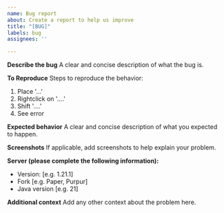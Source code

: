 ```yaml
---
name: Bug report
about: Create a report to help us improve
title: "[BUG]"
labels: bug
assignees: ''

---
```


**Describe the bug**
A clear and concise description of what the bug is.

**To Reproduce**
Steps to reproduce the behavior:
1. Place '...'
2. Rightclick on '....'
3. Shift '....'
4. See error

**Expected behavior**
A clear and concise description of what you expected to happen.

**Screenshots**
If applicable, add screenshots to help explain your problem.

**Server (please complete the following information):**
 - Version: [e.g. 1.21.1]
 - Fork [e.g. Paper, Purpur]
 - Java version [e.g. 21]

**Additional context**
Add any other context about the problem here.

